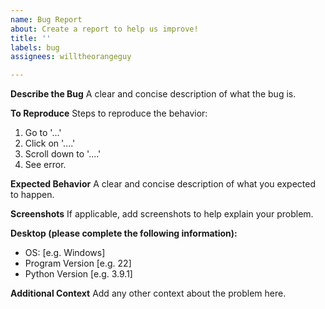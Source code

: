 ```yaml
---
name: Bug Report
about: Create a report to help us improve!
title: ''
labels: bug
assignees: willtheorangeguy

---
```


**Describe the Bug**
A clear and concise description of what the bug is.

**To Reproduce**
Steps to reproduce the behavior:

1. Go to '...'
2. Click on '....'
3. Scroll down to '....'
4. See error.

**Expected Behavior**
A clear and concise description of what you expected to happen.

**Screenshots**
If applicable, add screenshots to help explain your problem.

**Desktop (please complete the following information):**

- OS: [e.g. Windows]
- Program Version [e.g. 22]
- Python Version [e.g. 3.9.1]

**Additional Context**
Add any other context about the problem here.
